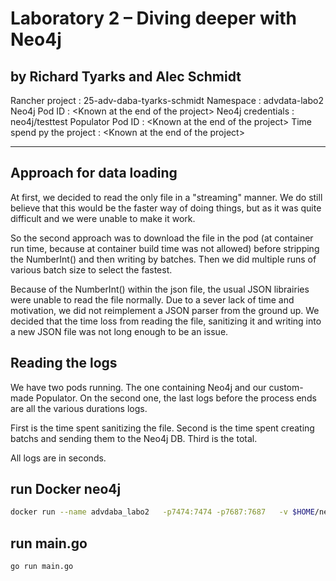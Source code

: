 # Laboratory 2 – Diving deeper with Neo4j
## by Richard Tyarks and Alec Schmidt

Rancher project : 25-adv-daba-tyarks-schmidt
Namespace : advdata-labo2
Neo4j Pod ID : \<Known at the end of the project>
Neo4j credentials : neo4j/testtest
Populator Pod ID : \<Known at the end of the project>
Time spend py the project : \<Known at the end of the project>


***
## Approach for data loading
At first, we decided to read the only file in a "streaming" manner. We do still believe that this would be the faster way of doing things, but as it was quite difficult and we were unable to make it work.

So the second approach was to download the file in the pod (at container run time, because at container build time was not allowed) before stripping the NumberInt() and then writing by batches. Then we did multiple runs of various batch size to select the fastest.

Because of the NumberInt() within the json file, the usual JSON librairies were unable to read the file normally. Due to a sever lack of time and motivation, we did not reimplement a JSON parser from the ground up. We decided that the time loss from reading the file, sanitizing it and writing into a new JSON file was not long enough to be an issue.

## Reading the logs

We have two pods running. The one containing Neo4j and our custom-made Populator. On the second one, the last logs before the process ends are all the various durations logs.

First is the time spent sanitizing the file.
Second is the time spent creating batchs and sending them to the Neo4j DB.
Third is the total.

All logs are in seconds.


## run Docker neo4j
```bash
docker run --name advdaba_labo2   -p7474:7474 -p7687:7687   -v $HOME/neo4j/logs:/logs   -v $HOME/neo4j/data:/data   -v $HOME/neo4j/import:/var/lib/neo4j/import   --memory="3g"   --env NEO4J_AUTH=neo4j/testtest   neo4j:latest
```

## run main.go
```bash
go run main.go
```